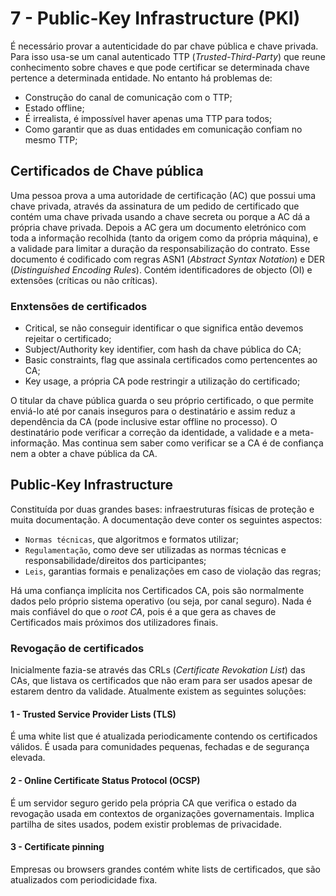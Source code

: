# 7 - Public-Key Infrastructure (PKI)

É necessário provar a autenticidade do par chave pública e chave privada. Para isso usa-se um canal autenticado TTP (*Trusted-Third-Party*) que reune conhecimento sobre chaves e que pode certificar se determinada chave pertence a determinada entidade. No entanto há problemas de:
- Construção do canal de comunicação com o TTP;
- Estado offline;
- É irrealista, é impossível haver apenas uma TTP para todos;
- Como garantir que as duas entidades em comunicação confiam no mesmo TTP;

## Certificados de Chave pública

Uma pessoa prova a uma autoridade de certificação (AC) que possui uma chave privada, através da assinatura de um pedido de certificado que contém uma chave privada usando a chave secreta ou porque a AC dá a própria chave privada. Depois a AC gera um documento eletrónico com toda a informação recolhida (tanto da origem como da própria máquina), e a validade para limitar a duração da responsabilização do contrato.
Esse documento é codificado com regras ASN1 (*Abstract Syntax Notation*) e DER (*Distinguished Encoding Rules*). Contém identificadores de objecto (OI) e extensões (críticas ou não críticas). 

### Enxtensões de certificados

- Critical, se não conseguir identificar o que significa então devemos rejeitar o certificado;
- Subject/Authority key identifier, com hash da chave pública do CA;
- Basic constraints, flag que assinala certificados como pertencentes ao CA;
- Key usage, a própria CA pode restringir a utilização do certificado;

O titular da chave pública guarda o seu próprio certificado, o que permite enviá-lo até por canais inseguros para o destinatário e assim reduz a dependência da CA (pode inclusive estar offline no processo). O destinatário pode verificar a correção da identidade, a validade e a meta-informação. Mas continua sem saber como verificar se a CA é de confiança nem a obter a chave pública da CA. 

## Public-Key Infrastructure

Constituída por duas grandes bases: infraestruturas físicas de proteção e muita documentação. A documentação deve conter os seguintes aspectos: 

- `Normas técnicas`, que algoritmos e formatos utilizar;
- `Regulamentação`, como deve ser utilizadas as normas técnicas e responsabilidade/direitos dos participantes;
- `Leis`, garantias formais e penalizações em caso de violação das regras;

Há uma confiança implícita nos Certificados CA, pois são normalmente dados pelo próprio sistema operativo (ou seja, por canal seguro). Nada é mais confiável do que o *root CA*, pois é a que gera as chaves de Certificados mais próximos dos utilizadores finais.

### Revogação de certificados

Inicialmente fazia-se através das CRLs (*Certificate Revokation List*) das CAs, que listava os certificados que não eram para ser usados apesar de estarem dentro da validade. Atualmente existem as seguintes soluções:

#### 1 - Trusted Service Provider Lists (TLS)

É uma white list que é atualizada periodicamente contendo os certificados válidos. É usada para comunidades pequenas, fechadas e de segurança elevada.

#### 2 - Online Certificate Status Protocol (OCSP)

É um servidor seguro gerido pela própria CA que verifica o estado da revogação usada em contextos de organizações governamentais. Implica partilha de sites usados, podem existir problemas de privacidade.

#### 3 - Certificate pinning

Empresas ou browsers grandes contém white lists de certificados, que são atualizados com periodicidade fixa. 